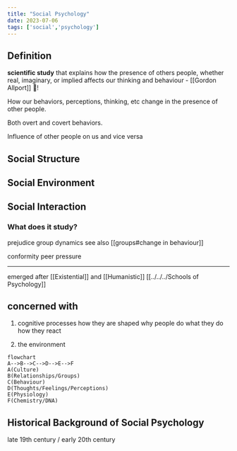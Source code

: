 ```yaml
---
title: "Social Psychology"
date: 2023-07-06
tags: ['social','psychology']
---
```


## Definition
**scientific study** that explains how the presence of others people, whether real, imaginary, or implied affects our thinking and behaviour - [[Gordon Allport]] 🔧!

How our behaviors, perceptions, thinking, etc change in the presence of other people. 

Both overt and covert behaviors.

Influence of other people on us and vice versa

## Social Structure
## Social Environment
## Social Interaction

### What does it study?
prejudice
group dynamics
	see also [[groups#change in behaviour]]
	
conformity
peer pressure


---

emerged after [[Existential]] and [[Humanistic]] [[../../../Schools of Psychology]]

## concerned with
1) cognitive processes
how they are shaped
why people do what they do
how they react 

2) the environment 
```mermaid
flowchart
A-->B-->C-->D-->E-->F
A(Culture)
B(Relationships/Groups)
C(Behaviour)
D(Thoughts/Feelings/Perceptions)
E(Physiology)
F(Chemistry/DNA)
```

## Historical Background of Social Psychology
late 19th century / early 20th century 
